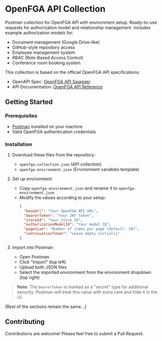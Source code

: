 # OpenFGA API Collection

Postman collection for OpenFGA API with environment setup. Ready-to-use requests for authorization model and relationship management. Includes example authorization models for:
- Document management (Google Drive-like)
- GitHub-style repository access
- Employee management system
- RBAC (Role-Based Access Control)
- Conference room booking system

This collection is based on the official OpenFGA API specifications:
- OpenAPI Spec: [OpenFGA API Swagger](https://raw.githubusercontent.com/openfga/api/main/docs/openapiv2/apidocs.swagger.json)
- API Documentation: [OpenFGA API Reference](https://openfga.dev/api/service)

## Getting Started

### Prerequisites
- [Postman](https://www.postman.com/downloads/) installed on your machine
- Valid OpenFGA authentication credentials

### Installation

1. Download these files from the repository:
   - `openfga-collection.json` (API collection)
   - `openfga-environment.json` (Environment variables template)

2. Set up environment:
   - Copy `openfga-environment.json` and rename it to `openfga-environment.json`
   - Modify the values according to your setup:
     ```json
     {
       "baseUrl": "Your OpenFGA API URL",
       "bearerToken": "Your JWT token",
       "storeId": "Your store ID",
       "authorizationModelId": "Your model ID",
       "pageSize": "Number of items per page (default: 10)",
       "continuationToken": "Leave empty initially"
     }
     ```

3. Import into Postman:
   - Open Postman
   - Click "Import" (top left)
   - Upload both JSON files
   - Select the imported environment from the environment dropdown (top right)

> **Note**: The `bearerToken` is marked as a "secret" type for additional security. Postman will treat this value with extra care and hide it in the UI.

[Rest of the sections remain the same...]

## Contributing

Contributions are welcome! Please feel free to submit a Pull Request.
